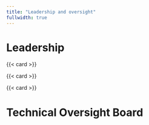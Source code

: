 ```yaml
---
title: "Leadership and oversight"
fullwidth: true
---
```


# Leadership

{{< card >}}

{{< card >}}

{{< card >}}

# Technical Oversight Board
